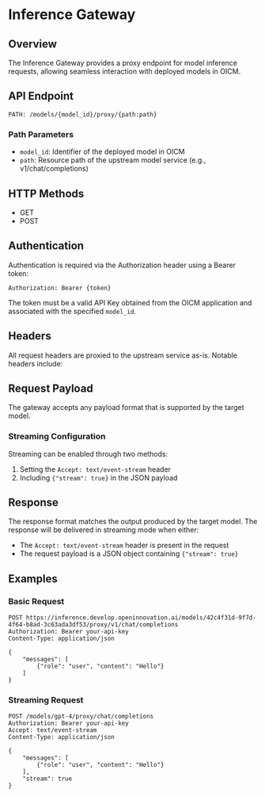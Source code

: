 # Inference Gateway

## Overview
The Inference Gateway provides a proxy endpoint for model inference requests, allowing seamless interaction with deployed models in OICM.

## API Endpoint
```
PATH: /models/{model_id}/proxy/{path:path}
```

### Path Parameters
- `model_id`: Identifier of the deployed model in OICM
- `path`: Resource path of the upstream model service (e.g., v1/chat/completions)

## HTTP Methods
- GET
- POST

## Authentication
Authentication is required via the Authorization header using a Bearer token:
```
Authorization: Bearer {token}
```
The token must be a valid API Key obtained from the OICM application and associated with the specified `model_id`.

## Headers
All request headers are proxied to the upstream service as-is. Notable headers include:

## Request Payload
The gateway accepts any payload format that is supported by the target model. 

### Streaming Configuration
Streaming can be enabled through two methods:
1. Setting the `Accept: text/event-stream` header
2. Including `{"stream": true}` in the JSON payload

## Response
The response format matches the output produced by the target model. The response will be delivered in streaming mode when either:
- The `Accept: text/event-stream` header is present in the request
- The request payload is a JSON object containing `{"stream": true}`

## Examples

### Basic Request
```http
POST https://inference.develop.openinnovation.ai/models/42c4f31d-9f7d-4f64-b8ad-3c63ada3df53/proxy/v1/chat/completions
Authorization: Bearer your-api-key
Content-Type: application/json

{
    "messages": [
        {"role": "user", "content": "Hello"}
    ]
}
```

### Streaming Request
```http
POST /models/gpt-4/proxy/chat/completions
Authorization: Bearer your-api-key
Accept: text/event-stream
Content-Type: application/json

{
    "messages": [
        {"role": "user", "content": "Hello"}
    ],
    "stream": true
}
```
